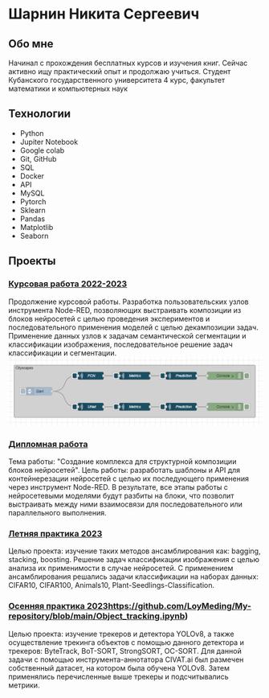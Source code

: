 # Шарнин Никита Сергеевич


## Обо мне

Начинал с прохождения бесплатных курсов и изучения книг. Сейчас активно ищу практический опыт и продолжаю учиться.
Студент Кубанского государственного университета
4 курс, факультет математики и компьютерных наук

## Технологии

+ Python
+ Jupiter Notebook
+ Google colab
+ Git, GitHub
+ SQL
+ Docker
+ API
+ MySQL
+ Pytorch
+ Sklearn
+ Pandas
+ Matplotlib
+ Seaborn

## Проекты

### [Курсовая работа 2022-2023](https://github.com/LoyMeding/My-repository/tree/main/Course%20work)

Продолжение курсовой работы. Разработка пользовательских узлов инструмента Node-RED, позволяющих выстраивать композиции из блоков нейросетей с целью проведения экспериментов и последовательного применения моделей с целью декампозиции задач. Применение данных узлов к задачам семантической сегментации и классификации изображения, последовательное решение задач классификации и сегментации.
![](https://github.com/LoyMeding/My-repository/blob/main/Course%20work/Node-red-screenshot.png)

### [Дипломная работа]()

Тема работы: "Создание комплекса для структурной композиции блоков нейросетей". Цель работы: разработать шаблоны и API для контейнерезации нейросетей с целью их последующего применения через инструмент Node-RED. В результате, все этапы работы с нейросетевыми моделями будут разбиты на блоки, что позволит выстраивать между ними взаимосвязи для последовательного или параллельного выполнения.

### [Летняя практика 2023]()

Целью проекта: изучение таких методов ансамблирования как: bagging, stacking, boosting. Решение задач классификации изображения с целью анализа их применимости в случае нейросетей.
С применением ансамблирования решались задачи классификации на наборах данных: CIFAR10, CIFAR100, Animals10, Plant-Seedlings-Classification.

### [Осенняя практика 2023](https://github.com/LoyMeding/My-repository/blob/main/Object_tracking.ipynb)https://github.com/LoyMeding/My-repository/blob/main/Object_tracking.ipynb)

Целью проекта: изучение трекеров и детектора YOLOv8, а также осуществление трекинга объектов с помощью данного детектора и трекеров: ByteTrack, BoT-SORT, StrongSORT, OC-SORT.
Для данной задачи с помощью инструмента-аннотатора CIVAT.ai был размечен собственный датасет, на котором была обучена YOLOv8. Затем применялись перечисленные выше трекеры и подсчитывались метрики. 



